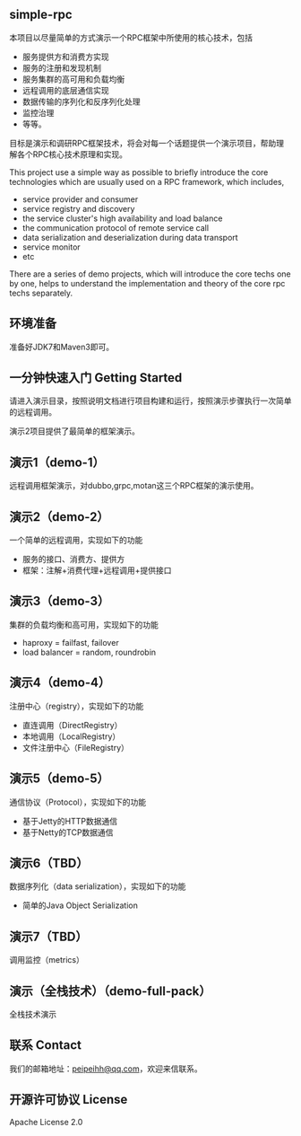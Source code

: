 ## simple-rpc
本项目以尽量简单的方式演示一个RPC框架中所使用的核心技术，包括

  * 服务提供方和消费方实现
  * 服务的注册和发现机制
  * 服务集群的高可用和负载均衡
  * 远程调用的底层通信实现
  * 数据传输的序列化和反序列化处理
  * 监控治理
  * 等等。

目标是演示和调研RPC框架技术，将会对每一个话题提供一个演示项目，帮助理解各个RPC核心技术原理和实现。

This project use a simple way as possible to briefly introduce the core technologies which are usually used on a RPC framework, which includes,
  * service provider and consumer
  * service registry and discovery
  * the service cluster's high availability and load balance
  * the communication protocol of remote service call
  * data serialization and deserialization during data transport
  * service monitor
  * etc

There are a series of demo projects, which will introduce the core techs one by one, helps to understand the implementation and theory of the core rpc techs separately.

## 环境准备
准备好JDK7和Maven3即可。

## 一分钟快速入门 Getting Started
请进入演示目录，按照说明文档进行项目构建和运行，按照演示步骤执行一次简单的远程调用。

演示2项目提供了最简单的框架演示。

## 演示1（demo-1）
远程调用框架演示，对dubbo,grpc,motan这三个RPC框架的演示使用。

## 演示2（demo-2）
一个简单的远程调用，实现如下的功能
  * 服务的接口、消费方、提供方
  * 框架：注解+消费代理+远程调用+提供接口

## 演示3（demo-3）
集群的负载均衡和高可用，实现如下的功能
  * haproxy = failfast, failover
  * load balancer = random, roundrobin

## 演示4（demo-4）
注册中心（registry），实现如下的功能
  * 直连调用（DirectRegistry）
  * 本地调用（LocalRegistry）
  * 文件注册中心（FileRegistry）

## 演示5（demo-5）
通信协议（Protocol），实现如下的功能
  * 基于Jetty的HTTP数据通信
  * 基于Netty的TCP数据通信

## 演示6（TBD）
数据序列化（data serialization），实现如下的功能
  * 简单的Java Object Serialization

## 演示7（TBD）
调用监控（metrics）

## 演示（全栈技术）（demo-full-pack）
全栈技术演示

## 联系 Contact
我们的邮箱地址：peipeihh@qq.com，欢迎来信联系。

## 开源许可协议 License
Apache License 2.0
